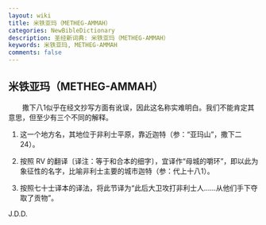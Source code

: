 ```yaml
---
layout: wiki
title: 米铁亚玛（METHEG-AMMAH）
categories: NewBibleDictionary
description: 圣经新词典: 米铁亚玛（METHEG-AMMAH）
keywords: 米铁亚玛, METHEG-AMMAH
comments: false
---
```


## 米铁亚玛（METHEG-AMMAH）

　　撒下八1似乎在经文抄写方面有讹误，因此这名称实难明白。我们不能肯定其意思，但至少有三个不同的解释。

1. 这一个地方名，其地位于非利士平原，靠近迦特（参：“亚玛山”，撒下二24）。

2. 按照 RV 的翻译〔译注：等于和合本的细字〕，宜译作“母城的嚼环”，即以此为象征性的名字，比喻非利士主要的城市迦特（参：代上十八1）。

3. 按照七十士译本的译法，将此节译为“此后大卫攻打非利士人……从他们手下夺取了贡物”。

J.D.D.








